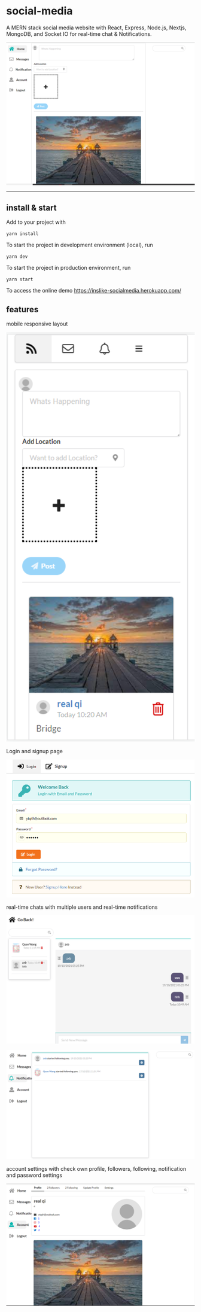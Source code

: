 # social-media
 A MERN stack social media website with React, Express, Node.js, Nextjs, MongoDB, and Socket IO for real-time chat & Notifications.

<img src="img/home.PNG" style="zoom:80%;" />

---

## install & start

Add to your project with

```
yarn install
```

To start the project in development environment (local), run

```
yarn dev
```

To start the project in production environment, run

```
yarn start
```

To access the online demo https://inslike-socialmedia.herokuapp.com/

## features

mobile responsive layout

<p align="center"><img src="img/mobile.png" alt="home page" width="550" /></p>

Login and signup page

<p align="center"><img src="img/login.png" alt="login and signup" width="550" /></p>

real-time chats with multiple users and real-time notifications

<p align="center"><img src="img/chat.png" alt="chat" width="550" /></p>

<p align="center"><img src="img/notification.png" alt="notifications" width="550" /></p>

account settings with check own profile, followers, following, notification and password settings

<p align="center"><img src="img/account.png" alt="account" width="550" /></p>




